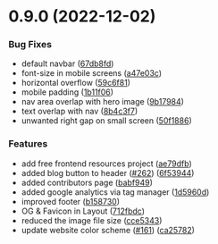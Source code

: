 # 0.9.0 (2022-12-02)


### Bug Fixes

* default navbar ([67db8fd](https://github.com/merouanezouaid/4c-site/commit/67db8fd861b430f9517239076e71ac7628b3e502))
* font-size in mobile screens ([a47e03c](https://github.com/merouanezouaid/4c-site/commit/a47e03c28dab7ba80f3ea83150ca2a3fecf96cf3))
* horizontal overflow ([59c6f81](https://github.com/merouanezouaid/4c-site/commit/59c6f81b0f3b9d4e2626d4ef1bcf03a162574c4c))
* mobile padding ([1b11f06](https://github.com/merouanezouaid/4c-site/commit/1b11f0661215c2c77e99a38812a827d74dabcb7a))
* nav area overlap with hero image ([9b17984](https://github.com/merouanezouaid/4c-site/commit/9b179841b54381479abd260665155d97cb5b52cf))
* text overlap with nav ([8b4c3f7](https://github.com/merouanezouaid/4c-site/commit/8b4c3f7bda23dce32a75f4a09eea4018819e97d9))
* unwanted right gap on small screen ([50f1886](https://github.com/merouanezouaid/4c-site/commit/50f1886d131fca11dd299d18a6db9f9bee57acff))


### Features

* add free frontend resources project ([ae79dfb](https://github.com/merouanezouaid/4c-site/commit/ae79dfbac7bea48f91a8be0c6bd623ebf9f936c1))
* added blog button to header ([#262](https://github.com/merouanezouaid/4c-site/issues/262)) ([6f53944](https://github.com/merouanezouaid/4c-site/commit/6f53944286ccc7c944154c1ac969c9b663a50b79))
* added contributors page ([babf949](https://github.com/merouanezouaid/4c-site/commit/babf949d8a2a5c71afb25ee6c3dbb8a70867d88d))
* added google analytics via tag manager ([1d5960d](https://github.com/merouanezouaid/4c-site/commit/1d5960da3973d69331d114a14d3f6cf07701d445))
* improved footer ([b158730](https://github.com/merouanezouaid/4c-site/commit/b158730d4cebc8aa8b498b5f773a13bcadc54992))
* OG & Favicon in Layout ([712fbdc](https://github.com/merouanezouaid/4c-site/commit/712fbdc005780f0e8dec412218e023111c80cf6c))
* reduced the image file size ([cce5343](https://github.com/merouanezouaid/4c-site/commit/cce53436d841af53d7e116192ae6dcfff9872df9))
* update website color scheme ([#161](https://github.com/merouanezouaid/4c-site/issues/161)) ([ca25782](https://github.com/merouanezouaid/4c-site/commit/ca25782bd9e2078edcf0bbebe2c1dc7e02de30f5))



